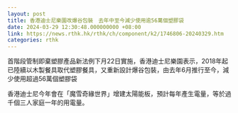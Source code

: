 ```yaml
---
layout: post
title: 香港迪士尼樂園改爆谷包裝　去年中至今減少使用逾56萬個塑膠袋
date: 2024-03-29 12:30:48.000000000 +08:00
link: https://news.rthk.hk/rthk/ch/component/k2/1746806-20240329.htm
categories: rthk
---
```


首階段管制即棄塑膠產品新法例下月22日實施，香港迪士尼樂園表示，2018年起已陸續以木製餐具取代塑膠餐具，又重新設計爆谷包裝，由去年6月推行至今，減少使用超過56萬個塑膠袋

香港迪士尼今年會在「魔雪奇緣世界」增建太陽能板，預計每年產生電量，等於過千個三人家庭一年的用電量。
